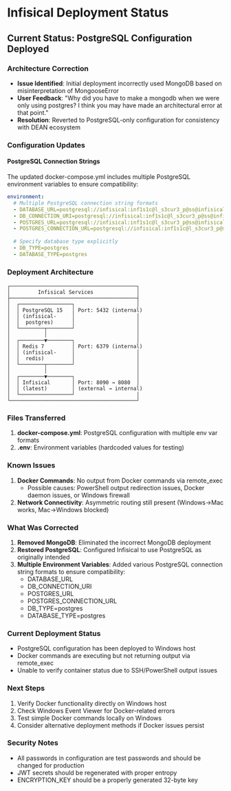 # Infisical Deployment Status

## Current Status: PostgreSQL Configuration Deployed

### Architecture Correction
- **Issue Identified**: Initial deployment incorrectly used MongoDB based on misinterpretation of MongooseError
- **User Feedback**: "Why did you have to make a mongodb when we were only using postgres? I think you may have made an architectural error at that point."
- **Resolution**: Reverted to PostgreSQL-only configuration for consistency with DEAN ecosystem

### Configuration Updates

#### PostgreSQL Connection Strings
The updated docker-compose.yml includes multiple PostgreSQL environment variables to ensure compatibility:
```yaml
environment:
  # Multiple PostgreSQL connection string formats
  - DATABASE_URL=postgresql://infisical:inf1s1c@l_s3cur3_p@ss@infisical-postgres:5432/infisical
  - DB_CONNECTION_URI=postgresql://infisical:inf1s1c@l_s3cur3_p@ss@infisical-postgres:5432/infisical
  - POSTGRES_URL=postgresql://infisical:inf1s1c@l_s3cur3_p@ss@infisical-postgres:5432/infisical
  - POSTGRES_CONNECTION_URL=postgresql://infisical:inf1s1c@l_s3cur3_p@ss@infisical-postgres:5432/infisical
  
  # Specify database type explicitly
  - DB_TYPE=postgres
  - DATABASE_TYPE=postgres
```

### Deployment Architecture
```
┌─────────────────────────────────────────┐
│         Infisical Services              │
├─────────────────────────────────────────┤
│  ┌─────────────────┐                    │
│  │ PostgreSQL 15   │ Port: 5432 (internal)
│  │ (infisical-     │                    │
│  │  postgres)      │                    │
│  └────────┬────────┘                    │
│           │                             │
│  ┌────────▼────────┐                    │
│  │ Redis 7         │ Port: 6379 (internal)
│  │ (infisical-     │                    │
│  │  redis)         │                    │
│  └────────┬────────┘                    │
│           │                             │
│  ┌────────▼────────┐                    │
│  │ Infisical       │ Port: 8090 → 8080  │
│  │ (latest)        │ (external → internal)
│  └─────────────────┘                    │
└─────────────────────────────────────────┘
```

### Files Transferred
1. **docker-compose.yml**: PostgreSQL configuration with multiple env var formats
2. **.env**: Environment variables (hardcoded values for testing)

### Known Issues
1. **Docker Commands**: No output from Docker commands via remote_exec
   - Possible causes: PowerShell output redirection issues, Docker daemon issues, or Windows firewall
2. **Network Connectivity**: Asymmetric routing still present (Windows→Mac works, Mac→Windows blocked)

### What Was Corrected
1. **Removed MongoDB**: Eliminated the incorrect MongoDB deployment
2. **Restored PostgreSQL**: Configured Infisical to use PostgreSQL as originally intended
3. **Multiple Environment Variables**: Added various PostgreSQL connection string formats to ensure compatibility:
   - DATABASE_URL
   - DB_CONNECTION_URI
   - POSTGRES_URL
   - POSTGRES_CONNECTION_URL
   - DB_TYPE=postgres
   - DATABASE_TYPE=postgres

### Current Deployment Status
- PostgreSQL configuration has been deployed to Windows host
- Docker commands are executing but not returning output via remote_exec
- Unable to verify container status due to SSH/PowerShell output issues

### Next Steps
1. Verify Docker functionality directly on Windows host
2. Check Windows Event Viewer for Docker-related errors
3. Test simple Docker commands locally on Windows
4. Consider alternative deployment methods if Docker issues persist

### Security Notes
- All passwords in configuration are test passwords and should be changed for production
- JWT secrets should be regenerated with proper entropy
- ENCRYPTION_KEY should be a properly generated 32-byte key